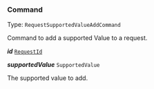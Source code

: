 

### Command

Type: `RequestSupportedValueAddCommand`

Command to add a supported Value to a request.

  
<article>

***id*** [`RequestId`](#requestid) 

</article>
<article>

***supportedValue*** `SupportedValue` 

The supported value to add.

</article>

